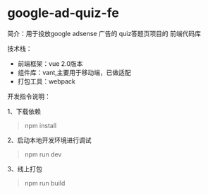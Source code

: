 # google-ad-quiz-fe
简介：用于投放google adsense 广告的 quiz答题页项目的 前端代码库

技术栈：
- 前端框架：vue 2.0版本
- 组件库：vant,主要用于移动端，已做适配
- 打包工具：webpack


开发指令说明：

1、下载依赖
> npm install

2、启动本地开发环境进行调试
> npm run dev

3、线上打包
> npm run build